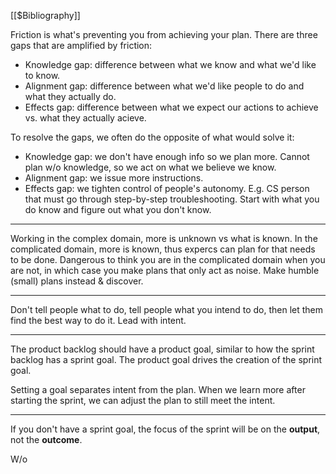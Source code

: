 [[$Bibliography]]

Friction is what's preventing you from achieving your plan. There are three gaps that are amplified by friction:

- Knowledge gap: difference between what we know and what we'd like to know.
- Alignment gap: difference between what we'd like people to do and what they actually do.
- Effects gap: difference between what we expect our actions to achieve vs. what they actually acieve.

To resolve the gaps, we often do the opposite of what would solve it:

- Knowledge gap: we don't have enough info so we plan more. Cannot plan w/o knowledge, so we act on what we believe we know.
- Alignment gap: we issue more instructions.
- Effects gap: we tighten control of people's autonomy. E.g. CS person that must go through step-by-step troubleshooting.
Start with what you do know and figure out what you don't know.

---

Working in the complex domain, more is unknown vs what is known. In the complicated domain, more is known, thus expercs can plan for that needs to be done. Dangerous to think you are in the complicated domain when you are not, in which case you make plans that only act as noise. Make humble (small) plans instead & discover.

---

Don't tell people what to do, tell people what you intend to do, then let them find the best way to do it. Lead with intent.

---

The product backlog should have a product goal, similar to how the sprint backlog has a sprint goal. The product goal drives the creation of the sprint goal.

Setting a goal separates intent from the plan. When we learn more after starting the sprint, we can adjust the plan to still meet the intent.

---

If you don't have a sprint goal, the focus of the sprint will be on the **output**, not the **outcome**.

W/o 
